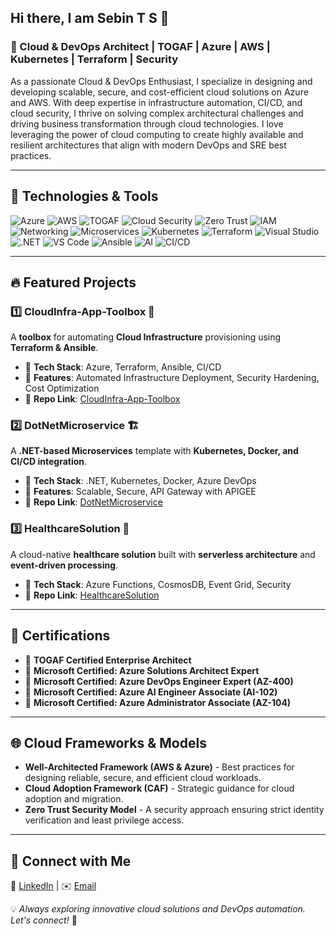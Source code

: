 ## Hi there, I am Sebin T S 👋
### 🚀 Cloud & DevOps Architect | TOGAF | Azure | AWS | Kubernetes | Terraform | Security
As a passionate Cloud & DevOps Enthusiast, I specialize in designing and developing scalable, secure, and cost-efficient cloud solutions on Azure and AWS. With deep expertise in infrastructure automation, CI/CD, and cloud security, I thrive on solving complex architectural challenges and driving business transformation through cloud technologies. I love leveraging the power of cloud computing to create highly available and resilient architectures that align with modern DevOps and SRE best practices.

---
## 🔧 Technologies & Tools
![Azure](https://img.shields.io/badge/-Azure-0089D6?style=flat&logo=microsoft-azure&logoColor=white)  ![AWS](https://img.shields.io/badge/-AWS-232F3E?style=flat&logo=amazon-aws&logoColor=white) ![TOGAF](https://img.shields.io/badge/TOGAF-Enterprise%20Architecture-blue) ![Cloud Security](https://img.shields.io/badge/Cloud%20Security-Secure%20Cloud-blue?logo=cloudflare) ![Zero Trust](https://img.shields.io/badge/Zero%20Trust-Security-red?logo=datadog) ![IAM](https://img.shields.io/badge/IAM-Identity%20&%20Access-orange) ![Networking](https://img.shields.io/badge/Networking-Architecture-green) ![Microservices](https://img.shields.io/badge/Microservices-Architecture-blue)  ![Kubernetes](https://img.shields.io/badge/Kubernetes-Orchestration-blue?logo=kubernetes) ![Terraform](https://img.shields.io/badge/Terraform-IaC-purple?logo=terraform)   ![Visual Studio](https://img.shields.io/badge/-Visual%20Studio-5C2D91?style=flat&logo=visual-studio&logoColor=white) ![.NET](https://img.shields.io/badge/-.NET-512BD4?style=flat&logo=.NET&logoColor=white)   ![VS Code](https://img.shields.io/badge/-VS%20Code-007ACC?style=flat&logo=visual-studio-code&logoColor=white) ![Ansible](https://img.shields.io/badge/Ansible-Automation-red?logo=ansible) ![AI](https://img.shields.io/badge/Artificial%20Intelligence-AI-blue?logo=ai) ![CI/CD](https://img.shields.io/badge/CI/CD-000000?logo=github-actions&logoColor=white)  


<!--
**sebints001/sebints001** is a ✨ _special_ ✨ repository because its `README.md` (this file) appears on your GitHub profile.

Here are some ideas to get you started:

- 🔭 I’m currently working on ...
- 🌱 I’m currently learning ...
- 👯 I’m looking to collaborate on ...
- 🤔 I’m looking for help with ...
- 💬 Ask me about ...
-  🚀 About Me
- 📫 How to reach me: ...
- 😄 Pronouns: ...
- ⚡ Fun fact: ...
-->
---
## 🔥 Featured Projects

### 1️⃣ **CloudInfra-App-Toolbox** 🚀
A **toolbox** for automating **Cloud Infrastructure** provisioning using **Terraform & Ansible**.
- 🔹 **Tech Stack**: Azure, Terraform, Ansible, CI/CD
- 🔹 **Features**: Automated Infrastructure Deployment, Security Hardening, Cost Optimization
- 🔹 **Repo Link**: [CloudInfra-App-Toolbox](https://github.com/sebints001/CloudInfra-App-Toolbox)

### 2️⃣ **DotNetMicroservice** 🏗
A **.NET-based Microservices** template with **Kubernetes, Docker, and CI/CD integration**.
- 🔹 **Tech Stack**: .NET, Kubernetes, Docker, Azure DevOps
- 🔹 **Features**: Scalable, Secure, API Gateway with APIGEE
- 🔹 **Repo Link**: [DotNetMicroservice](https://github.com/sebints001/DotNetMicroservice)

### 3️⃣ **HealthcareSolution** 🏥
A cloud-native **healthcare solution** built with **serverless architecture** and **event-driven processing**.
- 🔹 **Tech Stack**: Azure Functions, CosmosDB, Event Grid, Security
- 🔹 **Repo Link**: [HealthcareSolution](https://github.com/sebints001/HealthcareSolution)
---
## 📜 Certifications

- 📌 **TOGAF Certified Enterprise Architect**
- 📌 **Microsoft Certified: Azure Solutions Architect Expert**
- 📌 **Microsoft Certified: Azure DevOps Engineer Expert (AZ-400)**
- 📌 **Microsoft Certified: Azure AI Engineer Associate (AI-102)**
- 📌 **Microsoft Certified: Azure Administrator Associate (AZ-104)**
---
## 🌐 Cloud Frameworks & Models
- **Well-Architected Framework (AWS & Azure)** - Best practices for designing reliable, secure, and efficient cloud workloads.
- **Cloud Adoption Framework (CAF)** - Strategic guidance for cloud adoption and migration.
- **Zero Trust Security Model** - A security approach ensuring strict identity verification and least privilege access.
---
## 🔗 Connect with Me

🔗 [LinkedIn](https://www.linkedin.com/in/sebints) | ✉️ [Email](mailto:sebints@gmail.com)

💡 *Always exploring innovative cloud solutions and DevOps automation. Let's connect!* 🚀
